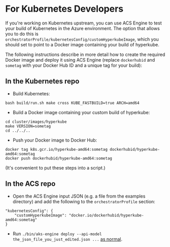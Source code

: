 # For Kubernetes Developers

If you're working on Kubernetes upstream, you can use ACS Engine to test your build of Kubernetes in the Azure environment.  The option that allows you to do this is `orchestratorProfile/kubernetesConfig/customHyperkubeImage`, which you should set to point to a Docker image containing your build of hyperkube.

The following instructions describe in more detail how to create the required Docker image and deploy it using ACS Engine (replace `dockerhubid` and `sometag` with your Docker Hub ID and a unique tag for your build):

## In the Kubernetes repo

* Build Kubernetes:

```
bash build/run.sh make cross KUBE_FASTBUILD=true ARCH=amd64
```

* Build a Docker image containing your custom build of hyperkube:

```
cd cluster/images/hyperkube
make VERSION=sometag
cd ../../..
```

* Push your Docker image to Docker Hub:

```
docker tag k8s.gcr.io/hyperkube-amd64:sometag dockerhubid/hyperkube-amd64:sometag
docker push dockerhubid/hyperkube-amd64:sometag
```

(It's convenient to put these steps into a script.)

## In the ACS repo

* Open the ACS Engine input JSON (e.g. a file from the examples directory) and add the following to the `orchestratorProfile` section:

```
"kubernetesConfig": {
    "customHyperkubeImage": "docker.io/dockerhubid/hyperkube-amd64:sometag"
}
```

* Run `./bin/aks-engine deploy --api-model the_json_file_you_just_edited.json ...` [as normal](deploy.md).

